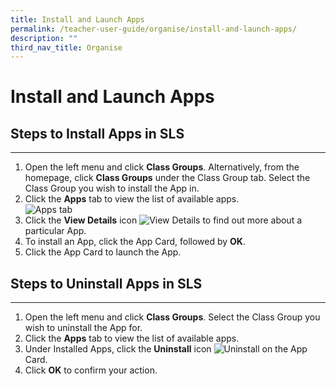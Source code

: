 ```yaml
---
title: Install and Launch Apps
permalink: /teacher-user-guide/organise/install-and-launch-apps/
description: ""
third_nav_title: Organise
---
```

<h1>Install and Launch Apps</h1>

<h2>Steps to Install Apps in SLS</h2>

<hr>

<ol>
  <li>Open the left menu and click <strong>Class Groups</strong>. Alternatively, from the homepage, click <strong>Class Groups</strong> under the Class Group tab. Select the Class Group you wish to install the App in.</li>
  <li>Click the <strong>Apps</strong> tab to view the list of available apps.
    <br>
    <img alt="Apps tab" src="https://s3-us-west-2.amazonaws.com/secure.notion-static.com/ecf5bd21-3cb7-48ab-9e20-4e86583ea140/Untitled.png">
  </li>
  <li>Click the <strong>View Details</strong> icon <img alt="View Details" src="ViewDetails.svg"> to find out more about a particular App.</li>
  <li>To install an App, click the App Card, followed by <strong>OK</strong>.</li>
  <li>Click the App Card to launch the App.</li>
</ol>

<h2>Steps to Uninstall Apps in SLS</h2>

<hr>

<ol>
  <li>Open the left menu and click <strong>Class Groups</strong>. Select the Class Group you wish to uninstall the App for.</li>
  <li>Click the <strong>Apps</strong> tab to view the list of available apps.</li>
  <li>Under Installed Apps, click the <strong>Uninstall</strong> icon <img alt="Uninstall" src="Uninstall.svg"> on the App Card.</li>
  <li>Click <strong>OK</strong> to confirm your action.</li>
</ol>